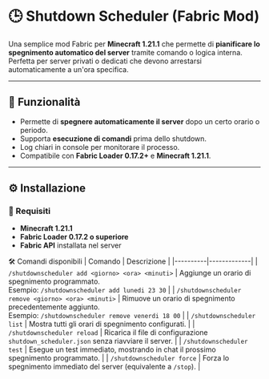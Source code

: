 # 🕒 Shutdown Scheduler (Fabric Mod)

Una semplice mod Fabric per **Minecraft 1.21.1** che permette di **pianificare lo spegnimento automatico del server** tramite comando o logica interna.  
Perfetta per server privati o dedicati che devono arrestarsi automaticamente a un'ora specifica.

---

## 🚀 Funzionalità

- Permette di **spegnere automaticamente il server** dopo un certo orario o periodo.  
- Supporta **esecuzione di comandi** prima dello shutdown.  
- Log chiari in console per monitorare il processo.  
- Compatibile con **Fabric Loader 0.17.2+** e **Minecraft 1.21.1**.

---

## ⚙️ Installazione

### 🧩 Requisiti
- **Minecraft 1.21.1**
- **Fabric Loader 0.17.2 o superiore**
- **Fabric API** installata nel server

🛠️ Comandi disponibili
| Comando | Descrizione |
|----------|-------------|
| `/shutdownscheduler add <giorno> <ora> <minuti>` | Aggiunge un orario di spegnimento programmato. <br> Esempio: `/shutdownscheduler add lunedi 23 30` |
| `/shutdownscheduler remove <giorno> <ora> <minuti>` | Rimuove un orario di spegnimento precedentemente aggiunto. <br> Esempio: `/shutdownscheduler remove venerdi 18 00` |
| `/shutdownscheduler list` | Mostra tutti gli orari di spegnimento configurati. |
| `/shutdownscheduler reload` | Ricarica il file di configurazione `shutdown_scheduler.json` senza riavviare il server. |
| `/shutdownscheduler test` | Esegue un test immediato, mostrando in chat il prossimo spegnimento programmato. |
| `/shutdownscheduler force` | Forza lo spegnimento immediato del server (equivalente a `/stop`). |

